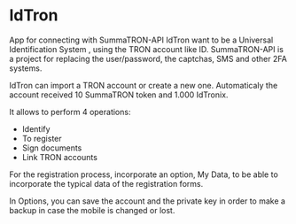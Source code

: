 # IdTron
App for connecting with SummaTRON-API
IdTron want to be a Universal Identification System , using the TRON account like ID.
SummaTRON-API is a project for replacing the user/password, the captchas, SMS and other 2FA systems.

IdTron can import a TRON account or create a new one. Automaticaly the account received 10 SummaTRON token and 1.000 IdTronix.

It allows to perform 4 operations:
- Identify
- To register
- Sign documents
- Link TRON accounts

For the registration process, incorporate an option, My Data, to be able to incorporate the typical data of the registration forms.

In Options, you can save the account and the private key in order to make a backup in case the mobile is changed or lost.
